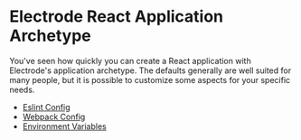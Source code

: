 # Electrode React Application Archetype

You've seen how quickly you can create a React application with Electrode's application archetype. The defaults generally are well suited for many people, but it is possible to customize some aspects for your specific needs.

-   [Eslint Config](/chapter1/intermediate/app-archetype/eslint.md)
-   [Webpack Config](/chapter1/intermediate/app-archetype/webpack-config.md)
-   [Environment Variables](/chapter1/intermediate/app-archetype/env-vars.md)
